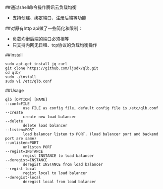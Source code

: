 ##通过shell命令操作腾讯云负载均衡
* 支持创建、绑定端口、注册后端等功能

##对原有http api做了一些简化和限制：
* 负载均衡后端的端口必须相等
* 只支持内网无日租、tcp协议的负载均衡操作

##install

```
sudo apt-get install jq curl
git clone https://github.com/ljsdk/qlb.git
cd qlb/
sudo ./install 
sudo vi /etc/qlb.conf
```

##Usage
```
qlb [OPTION] [NAME]
--conf=FILE
        use FILE as config file, default config file is /etc/qlb.conf
--create
        create new load balancer
--delete
        delete load balancer
--listen=PORT
        load balancer listen to PORT. (load balancer port and backend port are same)
--unlisten=PORT
        unlisten PORT
--regist=INSTANCE
        regist INSTANCE to load balancer
--deregist=INSTANCE
        deregist INSTANCE from load balancer
--regist-local
        regist local to load balancer
--deregist-local
        deregist local from load balancer
```
